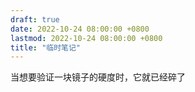 ```yaml
---
draft: true
date: 2022-10-24 08:00:00 +0800
lastmod: 2022-10-24 08:00:00 +0800
title: "临时笔记"
---
```


当想要验证一块镜子的硬度时，它就已经碎了